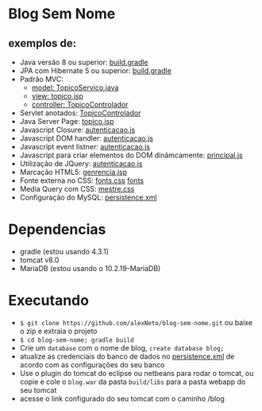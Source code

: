# Blog Sem Nome

## exemplos de:

- Java versão 8 ou superior: [build.gradle](https://github.com/alexNeto/blog-sem-nome/blob/master/build.gradle#L10)
- JPA com Hibernate 5 ou superior: [build.gradle](https://github.com/alexNeto/blog-sem-nome/blob/master/build.gradle#L21)
- Padrão MVC:
  - [model: TopicoServico.java](https://github.com/alexNeto/blog-sem-nome/blob/master/src/main/java/com/blog/topico/TopicoServico.java)
  - [view: topico.jsp](https://github.com/alexNeto/blog-sem-nome/blob/master/src/main/webapp/topico.jsp)
  - [controller: TopicoControlador](https://github.com/alexNeto/blog-sem-nome/blob/master/src/main/java/com/blog/topico/TopicoControlador.java)
- Servlet anotados: [TopicoControlador](https://github.com/alexNeto/blog-sem-nome/blob/master/src/main/java/com/blog/topico/TopicoControlador.java#L14)
- Java Server Page: [topico.jsp](https://github.com/alexNeto/blog-sem-nome/blob/master/src/main/webapp/topico.jsp)
- Javascript Closure: [autenticacao.js](https://github.com/alexNeto/blog-sem-nome/blob/master/src/main/webapp/src/js/autenticacao.js#L47)
- Javascript DOM handler: [autenticacao.js](https://github.com/alexNeto/blog-sem-nome/blob/master/src/main/webapp/src/js/autenticacao.js#L90)
- Javascript event listner: [autenticacao.js](https://github.com/alexNeto/blog-sem-nome/blob/master/src/main/webapp/src/js/autenticacao.js#L129)
- Javascript para criar elementos do DOM dinâmcamente: [principal.js](https://github.com/alexNeto/blog-sem-nome/blob/master/src/main/webapp/src/js/principal.js#L79)
- Utilização de JQuery: [autenticacao.js](https://github.com/alexNeto/blog-sem-nome/blob/master/src/main/webapp/src/js/autenticacao.js#L3)
- Marcação HTML5: [genrencia.jsp](https://github.com/alexNeto/blog-sem-nome/blob/master/src/main/webapp/gerencia.jsp)
- Fonte externa no CSS: [fonts.css](https://github.com/alexNeto/blog-sem-nome/blob/master/src/main/webapp/src/css/fonts.css) [fonts](https://github.com/alexNeto/blog-sem-nome/tree/master/src/main/webapp/src/assets/fonts)
- Media Query com CSS: [mestre.css](https://github.com/alexNeto/blog-sem-nome/blob/master/src/main/webapp/src/css/mestre.css#L27)
- Configuração do MySQL: [persistence.xml](https://github.com/alexNeto/blog-sem-nome/blob/master/src/main/resources/META-INF/persistence.xml)

# Dependencias

- gradle (estou usando 4.3.1)
- tomcat v8.0
- MariaDB (estou usando o 10.2.19-MariaDB)

# Executando

- `$ git clone https://github.com/alexNeto/blog-sem-nome.git` ou baixe o zip e extraia o projeto
- `$ cd blog-sem-nome; gradle build`
- Crie um `database` com o nome de blog, `create database blog;`
- atualize as credenciais do banco de dados no [persistence.xml](https://github.com/alexNeto/blog-sem-nome/blob/master/src/main/resources/META-INF/persistence.xml) de acordo com as configurações do seu banco
- Use o plugin do tomcat do eclipse ou netbeans para rodar o tomcat, ou copie e cole o `blog.war` da pasta `build/libs` para a pasta webapp do seu tomcat
- acesse o link configurado do seu tomcat com o caminho /blog
